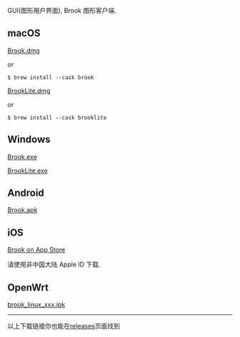 GUI(图形用户界面), Brook 图形客户端.

## macOS

[Brook.dmg](https://github.com/txthinking/brook/releases/latest/download/Brook.dmg)

or

```
$ brew install --cask brook
```

[BrookLite.dmg](https://github.com/txthinking/brook/releases/latest/download/BrookLite.dmg)

or

```
$ brew install --cask brooklite
```

## Windows

[Brook.exe](https://github.com/txthinking/brook/releases/latest/download/Brook.exe)

[BrookLite.exe](https://github.com/txthinking/brook/releases/latest/download/BrookLite.exe)

## Android

[Brook.apk](https://github.com/txthinking/brook/releases/latest/download/Brook.apk)

## iOS

[Brook on App Store](https://apps.apple.com/us/app/brook-a-cross-platform-proxy/id1216002642)

请使用非中国大陆 Apple ID 下载.

## OpenWrt

[brook_linux_xxx.ipk](/zh-cn/brook-tproxy-gui)

---

以上下载链接你也能在[releases](https://github.com/txthinking/brook/releases)页面找到
